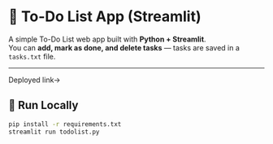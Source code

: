 # 📝 To-Do List App (Streamlit)

A simple To-Do List web app built with **Python + Streamlit**.  
You can **add, mark as done, and delete tasks** — tasks are saved in a `tasks.txt` file.

---
Deployed link->
## 🚀 Run Locally
```bash
pip install -r requirements.txt
streamlit run todolist.py
